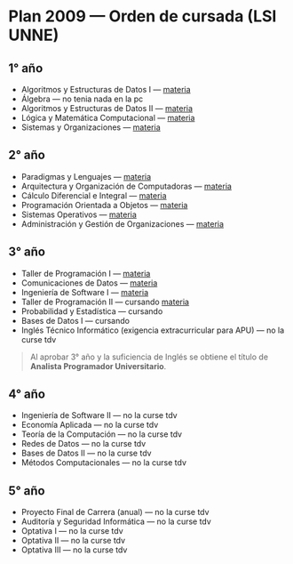 # Plan 2009 — Orden de cursada (LSI UNNE)

## 1° año
- Algoritmos y Estructuras de Datos I — [materia](../Materias/Algoritmo%20y%20Estructura%20de%20datos%201/)
- Álgebra — no tenia nada en la pc
- Algoritmos y Estructuras de Datos II — [materia](../Materias/Algoritmo%20y%20Estructura%20de%20datos%202/)
- Lógica y Matemática Computacional — [materia](../Materias/Logica%20y%20Matematica%20Computacional/)
- Sistemas y Organizaciones — [materia](../Materias/Sistemas%20y%20Organizaciones/)

## 2° año
- Paradigmas y Lenguajes — [materia](../Materias/Paradigmas%20y%20Lenguajes/)
- Arquitectura y Organización de Computadoras — [materia](../Materias/Arquitectura%20de%20computadoras/)
- Cálculo Diferencial e Integral — [materia](../Materias/Calculo/)
- Programación Orientada a Objetos — [materia](../Materias/Programacion%20Orientada%20a%20Objetos/)
- Sistemas Operativos — [materia](../Materias/Sistemas%20Operativos/)
- Administración y Gestión de Organizaciones — [materia](../Materias/Administracion%20y%20Gestion%20de%20Organizaciones/)

## 3° año
- Taller de Programación I — [materia](../Materias/Taller%20de%20Programacion%201/)
- Comunicaciones de Datos — [materia](../Materias/Comunicacion%20de%20datos%201/)
- Ingeniería de Software I — [materia](../Materias/Ingenieria%20de%20Software%201/)
- Taller de Programación II — cursando [materia](../Materias/Taller%20de%20Programacion%202/)
- Probabilidad y Estadística — cursando
- Bases de Datos I — cursando
- Inglés Técnico Informático (exigencia extracurricular para APU) — no la curse tdv

> Al aprobar 3° año y la suficiencia de Inglés se obtiene el título de **Analista Programador Universitario**.

## 4° año
- Ingeniería de Software II — no la curse tdv
- Economía Aplicada — no la curse tdv
- Teoría de la Computación — no la curse tdv
- Redes de Datos — no la curse tdv
- Bases de Datos II — no la curse tdv
- Métodos Computacionales — no la curse tdv

## 5° año
- Proyecto Final de Carrera (anual) — no la curse tdv
- Auditoría y Seguridad Informática — no la curse tdv
- Optativa I — no la curse tdv
- Optativa II — no la curse tdv
- Optativa III — no la curse tdv
